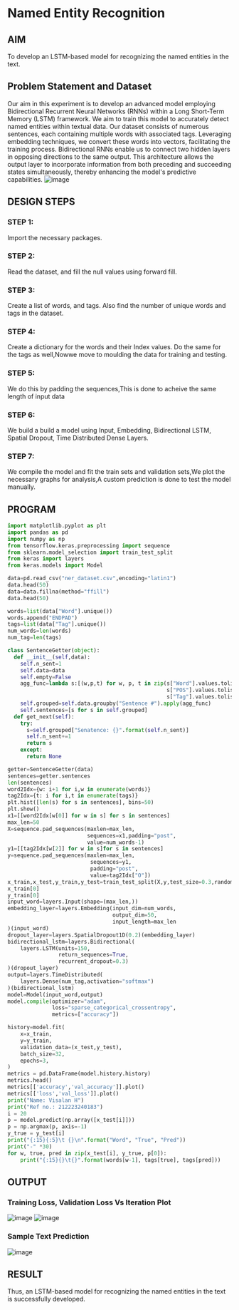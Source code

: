# Named Entity Recognition
## AIM
To develop an LSTM-based model for recognizing the named entities in the text.
## Problem Statement and Dataset
Our aim in this experiment is to develop an advanced model employing Bidirectional Recurrent Neural Networks (RNNs) within a Long Short-Term Memory (LSTM) framework. We aim to train this model to accurately detect named entities within textual data. Our dataset consists of numerous sentences, each containing multiple words with associated tags. Leveraging embedding techniques, we convert these words into vectors, facilitating the training process. Bidirectional RNNs enable us to connect two hidden layers in opposing directions to the same output. This architecture allows the output layer to incorporate information from both preceding and succeeding states simultaneously, thereby enhancing the model's predictive capabilities.
![image](https://github.com/Visalan-H/named-entity-recognition/assets/152077751/1b824a8c-57d1-45d8-bef0-51f15e1620f2)
## DESIGN STEPS
### STEP 1:
Import the necessary packages.
### STEP 2:
Read the dataset, and fill the null values using forward fill.
### STEP 3:
Create a list of words, and tags. Also find the number of unique words and tags in the dataset.
### STEP 4:
Create a dictionary for the words and their Index values. Do the same for the tags as well,Nowwe move to moulding the data for training and testing.
### STEP 5:
We do this by padding the sequences,This is done to acheive the same length of input data
### STEP 6:
We build a build a model using Input, Embedding, Bidirectional LSTM, Spatial Dropout, Time Distributed Dense Layers.
### STEP 7:
We compile the model and fit the train sets and validation sets,We plot the necessary graphs for analysis,A custom prediction is done to test the model manually.
## PROGRAM
```python
import matplotlib.pyplot as plt
import pandas as pd
import numpy as np
from tensorflow.keras.preprocessing import sequence
from sklearn.model_selection import train_test_split
from keras import layers
from keras.models import Model

data=pd.read_csv("ner_dataset.csv",encoding="latin1")
data.head(50)
data=data.fillna(method="ffill")
data.head(50)

words=list(data["Word"].unique())
words.append("ENDPAD")
tags=list(data["Tag"].unique())
num_words=len(words)
num_tag=len(tags)

class SentenceGetter(object):
  def __init__(self,data):
    self.n_sent=1
    self.data=data
    self.empty=False
    agg_func=lambda s:[(w,p,t) for w, p, t in zip(s["Word"].values.tolist(),
                                                  s["POS"].values.tolist(),
                                                  s["Tag"].values.tolist())]
    self.grouped=self.data.groupby("Sentence #").apply(agg_func)
    self.sentences=[s for s in self.grouped]
  def get_next(self):
    try:
      s=self.grouped["Senatence: {}".format(self.n_sent)]
      self.n_sent+=1
      return s
    except:
      return None

getter=SentenceGetter(data)
sentences=getter.sentences
len(sentences)
word2Idx={w: i+1 for i,w in enumerate(words)}
tag2Idx={t: i for i,t in enumerate(tags)}
plt.hist([len(s) for s in sentences], bins=50)
plt.show()
x1=[[word2Idx[w[0]] for w in s] for s in sentences]
max_len=50
X=sequence.pad_sequences(maxlen=max_len,
                         sequences=x1,padding="post",
                         value=num_words-1)
y1=[[tag2Idx[w[2]] for w in s]for s in sentences]
y=sequence.pad_sequences(maxlen=max_len,
                          sequences=y1,
                          padding="post",
                          value=tag2Idx["O"])
x_train,x_test,y_train,y_test=train_test_split(X,y,test_size=0.3,random_state=2)
x_train[0]
y_train[0]
input_word=layers.Input(shape=(max_len,))
embedding_layer=layers.Embedding(input_dim=num_words,
                                 output_dim=50,
                                 input_length=max_len
)(input_word)
dropout_layer=layers.SpatialDropout1D(0.2)(embedding_layer)
bidirectional_lstm=layers.Bidirectional(
    layers.LSTM(units=150,
                return_sequences=True,
                recurrent_dropout=0.3)
)(dropout_layer)
output=layers.TimeDistributed(
    layers.Dense(num_tag,activation="softmax")
)(bidirectional_lstm)
model=Model(input_word,output)
model.compile(optimizer="adam",
              loss="sparse_categorical_crossentropy",
              metrics=["accuracy"])

history=model.fit(
    x=x_train,
    y=y_train,
    validation_data=(x_test,y_test),
    batch_size=32,
    epochs=3,
)
metrics = pd.DataFrame(model.history.history)
metrics.head()
metrics[['accuracy','val_accuracy']].plot()
metrics[['loss','val_loss']].plot()
print("Name: Visalan H")
print("Ref no.: 212223240183")
i = 20
p = model.predict(np.array([x_test[i]]))
p = np.argmax(p, axis=-1)
y_true = y_test[i]
print("{:15}{:5}\t {}\n".format("Word", "True", "Pred"))
print("-" *30)
for w, true, pred in zip(x_test[i], y_true, p[0]):
    print("{:15}{}\t{}".format(words[w-1], tags[true], tags[pred]))
```
## OUTPUT
### Training Loss, Validation Loss Vs Iteration Plot
![image](https://github.com/Visalan-H/named-entity-recognition/assets/152077751/d3f78028-8ac4-4db1-9f8f-c70d4dbc4f91)
![image](https://github.com/Visalan-H/named-entity-recognition/assets/152077751/41ea7827-c5f1-48d9-8f49-1cb65364c24d)
### Sample Text Prediction
![image](https://github.com/Visalan-H/named-entity-recognition/assets/152077751/ff3148c8-a3c2-4cbd-ae5d-82e4bcf3becf)
## RESULT
Thus, an LSTM-based model for recognizing the named entities in the text is successfully developed.
